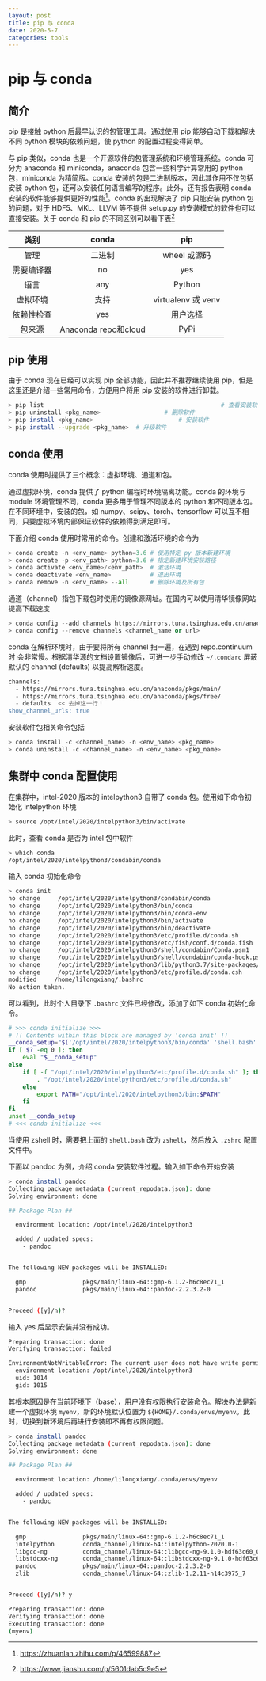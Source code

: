 ```yaml
---
layout: post
title: pip 与 conda
date: 2020-5-7
categories: tools
---
```

# pip 与 conda

## 简介

pip 是接触 python 后最早认识的包管理工具。通过使用 pip 能够自动下载和解决不同 python 模块的依赖问题，使 python 的配置过程变得简单。

与 pip 类似，conda 也是一个开源软件的包管理系统和环境管理系统。conda 可分为 anaconda 和 miniconda，anaconda 包含一些科学计算常用的 python 包，miniconda 为精简版。conda 安装的包是二进制版本，因此其作用不仅包括安装 python 包，还可以安装任何语言编写的程序。此外，还有报告表明 conda 安装的软件能够提供更好的性能[^134]。conda 的出现解决了 pip 只能安装 python 包的问题，对于 HDF5、MKL、LLVM 等不提供 setup.py 的安装模式的软件也可以直接安装。关于 conda 和 pip 的不同区别可以看下表[^12]

[^134]: https://zhuanlan.zhihu.com/p/46599887

[^12]: https://www.jianshu.com/p/5601dab5c9e5

|    类别    |        conda         |        pip         |
| :--------: | :------------------: | :----------------: |
|    管理    |        二进制        |    wheel 或源码    |
| 需要编译器 |          no          |        yes         |
|    语言    |         any          |       Python       |
|  虚拟环境  |         支持         | virtualenv 或 venv |
| 依赖性检查 |         yes          |      用户选择      |
|   包来源   | Anaconda repo和cloud |        PyPi        |


## pip 使用

由于 conda 现在已经可以实现 pip 全部功能，因此并不推荐继续使用 pip，但是这里还是介绍一些常用命令，方便用户将用 pip 安装的软件进行卸载。

```bash
> pip list 													# 查看安装软件列表
> pip uninstall <pkg_name>					# 删除软件
> pip install <pkg_name>						# 安装软件
> pip install --upgrade <pkg_name> 	# 升级软件
```

## conda 使用

conda 使用时提供了三个概念：虚拟环境、通道和包。

通过虚拟环境，conda 提供了 python 编程时环境隔离功能。conda 的环境与 module 环境管理不同，conda 更多用于管理不同版本的 python 和不同版本包。在不同环境中，安装的包，如 numpy、scipy、torch、tensorflow 可以互不相同，只要虚拟环境内部保证软件的依赖得到满足即可。

下面介绍 conda 使用时常用的命令。创建和激活环境的命令为

```python
> conda create -n <env_name> python=3.6 # 使用特定 py 版本新建环境
> conda create -p <env_path> python=3.6 # 指定新建环境安装路径
> conda activate <env_name>/<env_path>  # 激活环境
> conda deactivate <env_name>           # 退出环境
> conda remove -n <env_name> --all      # 删除环境及所有包
```

通道（channel）指包下载包时使用的镜像源网址。在国内可以使用清华镜像网站提高下载速度

```python
> conda config --add channels https://mirrors.tuna.tsinghua.edu.cn/anaconda/pkgs/free/
> conda config --remove channels <channel_name or url>
```

conda 在解析环境时，由于要将所有 channel 扫一遍，在遇到 repo.continuum 时 会非常慢。根据清华源的文档设置镜像后，可进一步手动修改 `~/.condarc` 屏蔽默认的 channel (defaults) 以提高解析速度。

```bash
channels:
  - https://mirrors.tuna.tsinghua.edu.cn/anaconda/pkgs/main/
  - https://mirrors.tuna.tsinghua.edu.cn/anaconda/pkgs/free/
  - defaults  << 去掉这一行！
show_channel_urls: true
```

安装软件包相关命令包括

```python
> conda install -c <channel_name> -n <env_name> <pkg_name>
> conda uninstall -c <channel_name> -n <env_name> <pkg_name>
```

## 集群中 conda 配置使用

在集群中，intel-2020 版本的 intelpython3 自带了 conda 包。使用如下命令初始化 intelpython 环境

```bash
> source /opt/intel/2020/intelpython3/bin/activate
```

此时，查看 conda 是否为 intel 包中软件

```bash
> which conda
/opt/intel/2020/intelpython3/condabin/conda
```

输入 conda 初始化命令

```bash
> conda init
no change     /opt/intel/2020/intelpython3/condabin/conda
no change     /opt/intel/2020/intelpython3/bin/conda
no change     /opt/intel/2020/intelpython3/bin/conda-env
no change     /opt/intel/2020/intelpython3/bin/activate
no change     /opt/intel/2020/intelpython3/bin/deactivate
no change     /opt/intel/2020/intelpython3/etc/profile.d/conda.sh
no change     /opt/intel/2020/intelpython3/etc/fish/conf.d/conda.fish
no change     /opt/intel/2020/intelpython3/shell/condabin/Conda.psm1
no change     /opt/intel/2020/intelpython3/shell/condabin/conda-hook.ps1
no change     /opt/intel/2020/intelpython3/lib/python3.7/site-packages/xontrib/conda.xsh
no change     /opt/intel/2020/intelpython3/etc/profile.d/conda.csh
modified     /home/lilongxiang/.bashrc
No action taken.
```

可以看到，此时个人目录下 `.bashrc` 文件已经修改，添加了如下 conda 初始化命令。

```bash
# >>> conda initialize >>>
# !! Contents within this block are managed by 'conda init' !!
__conda_setup="$('/opt/intel/2020/intelpython3/bin/conda' 'shell.bash' 'hook' 2> /dev/null)"
if [ $? -eq 0 ]; then
    eval "$__conda_setup"
else
    if [ -f "/opt/intel/2020/intelpython3/etc/profile.d/conda.sh" ]; then
        . "/opt/intel/2020/intelpython3/etc/profile.d/conda.sh"
    else
        export PATH="/opt/intel/2020/intelpython3/bin:$PATH"
    fi
fi
unset __conda_setup
# <<< conda initialize <<<
```

当使用 zshell 时，需要把上面的 `shell.bash` 改为 `zshell`，然后放入 `.zshrc` 配置文件中。

下面以 pandoc 为例，介绍 conda 安装软件过程。输入如下命令开始安装

```bash
> conda install pandoc
Collecting package metadata (current_repodata.json): done
Solving environment: done

## Package Plan ##

  environment location: /opt/intel/2020/intelpython3

  added / updated specs:
    - pandoc


The following NEW packages will be INSTALLED:

  gmp                pkgs/main/linux-64::gmp-6.1.2-h6c8ec71_1
  pandoc             pkgs/main/linux-64::pandoc-2.2.3.2-0


Proceed ([y]/n)?
```

输入 yes 后显示安装并没有成功。

```bash
Preparing transaction: done
Verifying transaction: failed

EnvironmentNotWritableError: The current user does not have write permissions to the target environment.
  environment location: /opt/intel/2020/intelpython3
  uid: 1014
  gid: 1015
```

其根本原因是在当前环境下（base），用户没有权限执行安装命令。解决办法是新建一个虚拟环境 `myenv`，新的环境默认位置为 `${HOME}/.conda/envs/myenv`。此时，切换到新环境后再进行安装即不再有权限问题。

```bash
> conda install pandoc
Collecting package metadata (current_repodata.json): done
Solving environment: done

## Package Plan ##

  environment location: /home/lilongxiang/.conda/envs/myenv

  added / updated specs:
    - pandoc


The following NEW packages will be INSTALLED:

  gmp                pkgs/main/linux-64::gmp-6.1.2-h6c8ec71_1
  intelpython        conda_channel/linux-64::intelpython-2020.0-1
  libgcc-ng          conda_channel/linux-64::libgcc-ng-9.1.0-hdf63c60_0
  libstdcxx-ng       conda_channel/linux-64::libstdcxx-ng-9.1.0-hdf63c60_0
  pandoc             pkgs/main/linux-64::pandoc-2.2.3.2-0
  zlib               conda_channel/linux-64::zlib-1.2.11-h14c3975_7


Proceed ([y]/n)? y

Preparing transaction: done
Verifying transaction: done
Executing transaction: done
(myenv)
```
